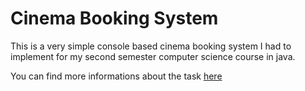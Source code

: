 Cinema Booking System
============================

This is a very simple console based cinema booking system I had to implement for my second semester computer science course in java. 

You can find more informations about the task [here](http://people.f4.htw-berlin.de/~weberwu/info2/labs/Exer0.shtml)


